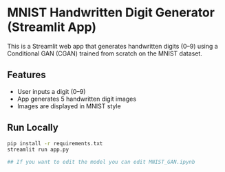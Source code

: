 # MNIST Handwritten Digit Generator (Streamlit App)

This is a Streamlit web app that generates handwritten digits (0–9) using a Conditional GAN (CGAN) trained from scratch on the MNIST dataset.

## Features
- User inputs a digit (0–9)
- App generates 5 handwritten digit images
- Images are displayed in MNIST style

## Run Locally

```bash
pip install -r requirements.txt
streamlit run app.py

## If you want to edit the model you can edit MNIST_GAN.ipynb